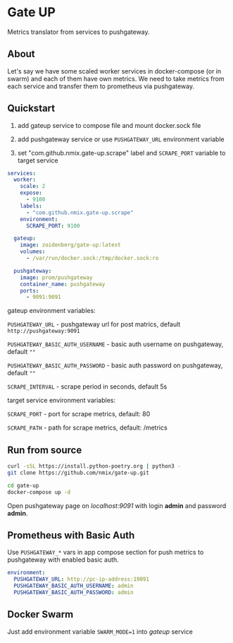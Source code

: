 # Gate UP

Metrics translator from services to pushgateway.

## About

Let's say we have some scaled worker services in docker-compose (or in swarm) and
each of them have own metrics.
We need to take metrics from each service and transfer them to prometheus
via pushgateway.

## Quickstart

1) add gateup service to compose file and mount docker.sock file

2) add pushgateway service or use `PUSHGATEWAY_URL` environment variable

3) set "com.github.nmix.gate-up.scrape" label and `SCRAPE_PORT` variable to target service

```yml
services:
  worker:
    scale: 2
    expose:
      - 9100
    labels:
      - "com.github.nmix.gate-up.scrape"
    environment:
      SCRAPE_PORT: 9100

  gateup:
    image: zoidenberg/gate-up:latest
    volumes:
      - /var/run/docker.sock:/tmp/docker.sock:ro

  pushgateway:
    image: prom/pushgateway
    container_name: pushgateway
    ports:
      - 9091:9091
```

gateup environment variables:

`PUSHGATEWAY_URL` - pushgateway url for post matrics, default `http://pushgateway:9091`

`PUSHGATEWAY_BASIC_AUTH_USERNAME` - basic auth username on pushgateway, default `""`

`PUSHGATEWAY_BASIC_AUTH_PASSWORD` - basic auth password on pushgateway, default `""`

`SCRAPE_INTERVAL` - scrape period in seconds, default 5s


target service environment variables:

`SCRAPE_PORT` - port for scrape metrics, default: 80

`SCRAPE_PATH` - path for scrape metrics, default: /metrics

## Run from source

```bash
curl -sSL https://install.python-poetry.org | python3 -
git clone https://github.com/nmix/gate-up.git

cd gate-up
docker-compose up -d
```

Open pushgateway page on *localhost:9091* with login **admin** and password **admin**.


## Prometheus with Basic Auth

Use `PUSHGATEWAY_*` vars in app compose section for push metrics to pushgateway with enabled basic auth.

```yaml
environment:
  PUSHGATEWAY_URL: http://pc-ip-address:19091
  PUSHGATEWAY_BASIC_AUTH_USERNAME: admin
  PUSHGATEWAY_BASIC_AUTH_PASSWORD: admin
```

## Docker Swarm

Just add environment variable `SWARM_MODE=1` into *gateup* service
